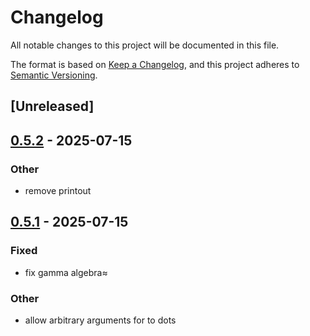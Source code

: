 # Changelog

All notable changes to this project will be documented in this file.

The format is based on [Keep a Changelog](https://keepachangelog.com/en/1.0.0/),
and this project adheres to [Semantic Versioning](https://semver.org/spec/v2.0.0.html).

## [Unreleased]

## [0.5.2](https://github.com/alphal00p/spenso/compare/spenso-v0.5.1...spenso-v0.5.2) - 2025-07-15

### Other

- remove printout

## [0.5.1](https://github.com/alphal00p/spenso/compare/spenso-v0.5.0...spenso-v0.5.1) - 2025-07-15

### Fixed

- fix gamma algebra≈

### Other

- allow arbitrary arguments for to dots
